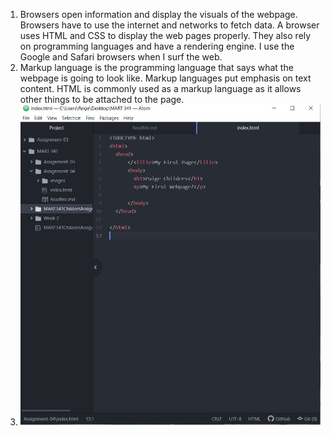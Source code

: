 1. Browsers open information and display the visuals of the webpage.  Browsers have to use the internet and networks to fetch data.  A browser uses HTML and CSS to display the web pages properly. They also rely on programming languages and have a rendering engine.
I use the Google and Safari browsers when I surf the web.
2. Markup language is the programming language that says what the webpage is going to look like.  Markup languages put emphasis on text content.  HTML is commonly used as a markup language as it allows other things to be attached to the page.
3. ![Screenshot](./images/week-04-screenshot.JPG)
